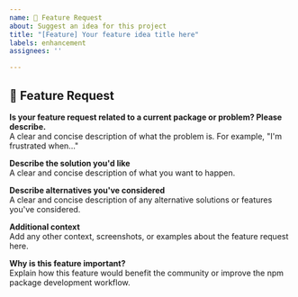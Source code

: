 ```yaml
---
name: 🚀 Feature Request
about: Suggest an idea for this project
title: "[Feature] Your feature idea title here"
labels: enhancement
assignees: ''

---
```


## 🚀 Feature Request

**Is your feature request related to a current package or problem? Please describe.**  
A clear and concise description of what the problem is. For example, "I'm frustrated when..."

**Describe the solution you'd like**  
A clear and concise description of what you want to happen.

**Describe alternatives you've considered**  
A clear and concise description of any alternative solutions or features you've considered.

**Additional context**  
Add any other context, screenshots, or examples about the feature request here.

**Why is this feature important?**  
Explain how this feature would benefit the community or improve the npm package development workflow.

